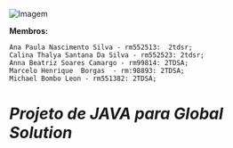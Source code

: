 ![Imagem](https://github.com/user-attachments/assets/5989b522-dba5-4884-abf8-b622e06f9f8d)

**Membros:**

    Ana Paula Nascimento Silva - rm552513:  2tdsr;
    Calina Thalya Santana Da Silva - rm552523: 2tdsr;
    Anna Beatriz Soares Camargo - rm99814: 2TDSA;
    Marcelo Henrique  Borgas  - rm:98893: 2TDSA;
    Michael Bombo Leon - rm551382: 2TDSA;

# *Projeto de JAVA para Global Solution*

